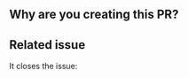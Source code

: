 ## Why are you creating this PR?

## Related issue
It closes the issue: <!-- #[number of your issue] -->
